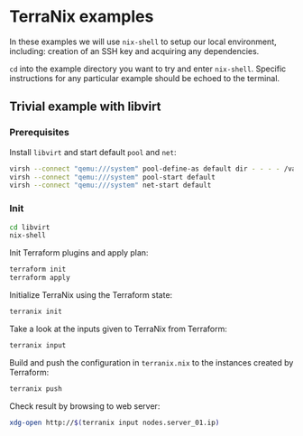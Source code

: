 # TerraNix examples

In these examples we will use `nix-shell` to setup our local environment,
including: creation of an SSH key and acquiring any dependencies.

`cd` into the example directory you want to try and enter `nix-shell`. Specific
instructions for any particular example should be echoed to the terminal.

## Trivial example with libvirt

### Prerequisites

Install `libvirt` and start default `pool` and `net`:

```sh
virsh --connect "qemu:///system" pool-define-as default dir - - - - /var/lib/libvirt/images
virsh --connect "qemu:///system" pool-start default
virsh --connect "qemu:///system" net-start default
```

### Init

```sh
cd libvirt
nix-shell
```

Init Terraform plugins and apply plan:

```sh
terraform init
terraform apply
```

Initialize TerraNix using the Terraform state:

```sh
terranix init
```

Take a look at the inputs given to TerraNix from Terraform:

```sh
terranix input
```

Build and push the configuration in `terranix.nix` to the instances created by
Terraform:

```sh
terranix push
```

Check result by browsing to web server:

```sh
xdg-open http://$(terranix input nodes.server_01.ip)
```
